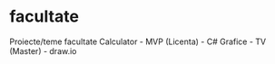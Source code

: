 # facultate
Proiecte/teme facultate
Calculator - MVP (Licenta) - C#
Grafice - TV (Master) - draw.io 
